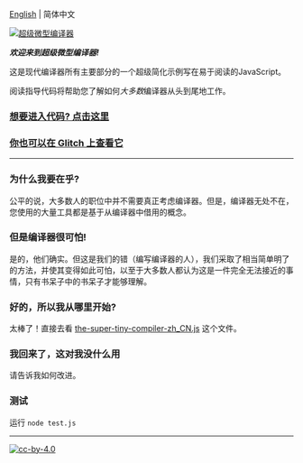[English](README.md) | 简体中文

[![超级微型编译器](https://cloud.githubusercontent.com/assets/952783/21579290/5755288a-cf75-11e6-90e0-029529a44a38.png)](the-super-tiny-compiler-zh_CN.js)

***欢迎来到超级微型编译器!***

这是现代编译器所有主要部分的一个超级简化示例写在易于阅读的JavaScript。

阅读指导代码将帮助您了解如何*大多数*编译器从头到尾地工作。

### [想要进入代码? 点击这里](the-super-tiny-compiler-zh_CN.js)

### [你也可以在 Glitch 上查看它](https://the-super-tiny-compiler.glitch.me/)

---

### 为什么我要在乎?

公平的说，大多数人的职位中并不需要真正考虑编译器。但是，编译器无处不在，您使用的大量工具都是基于从编译器中借用的概念。

### 但是编译器很可怕!

是的，他们确实。但这是我们的错（编写编译器的人），我们采取了相当简单明了的方法，并使其变得如此可怕，以至于大多数人都认为这是一件完全无法接近的事情，只有书呆子中的书呆子才能够理解。

### 好的，所以我从哪里开始?

太棒了！直接去看 [the-super-tiny-compiler-zh_CN.js](the-super-tiny-compiler-zh_CN.js) 这个文件。

### 我回来了，这对我没什么用

请告诉我如何改进。

### 测试

运行 `node test.js`

---

[![cc-by-4.0](https://licensebuttons.net/l/by/4.0/80x15.png)](http://creativecommons.org/licenses/by/4.0/)
